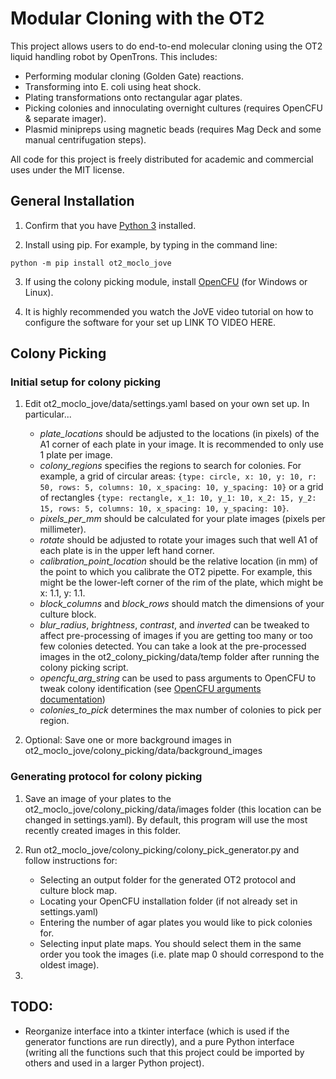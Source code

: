 # Modular Cloning with the OT2

This project allows users to do end-to-end molecular cloning using the OT2 liquid handling robot by OpenTrons. This includes:
- Performing modular cloning (Golden Gate) reactions.
- Transforming into E. coli using heat shock.
- Plating transformations onto rectangular agar plates.
- Picking colonies and innoculating overnight cultures (requires OpenCFU & separate imager).
- Plasmid minipreps using magnetic beads (requires Mag Deck and some manual centrifugation steps).

All code for this project is freely distributed for academic and commercial uses under the MIT license.

## General Installation

1. Confirm that you have [Python 3](https://www.python.org/downloads/) installed.

2. Install using pip. For example, by typing in the command line:
~~~~
python -m pip install ot2_moclo_jove
~~~~

3. If using the colony picking module, install [OpenCFU](https://sourceforge.net/projects/opencfu/files/) (for Windows or Linux).

4. It is highly recommended you watch the JoVE video tutorial on how to configure the software for your set up LINK TO VIDEO HERE.

## Colony Picking

### Initial setup for colony picking

1. Edit ot2_moclo_jove/data/settings.yaml based on your own set up. In particular...
	- *plate_locations* should be adjusted to the locations (in pixels) of the A1 corner of each plate in your image. It is recommended to only use 1 plate per image.
	- *colony_regions* specifies the regions to search for colonies. For example, a grid of circular areas: `{type: circle, x: 10, y: 10, r: 50, rows: 5, columns: 10, x_spacing: 10, y_spacing: 10}` or a grid of rectangles `{type: rectangle, x_1: 10, y_1: 10, x_2: 15, y_2: 15, rows: 5, columns: 10, x_spacing: 10, y_spacing: 10}`.
	- *pixels_per_mm* should be calculated for your plate images (pixels per millimeter).
	- *rotate* should be adjusted to rotate your images such that well A1 of each plate is in the upper left hand corner.
	- *calibration_point_location* should be the relative location (in mm) of the point to which you calibrate the OT2 pipette. For example, this might be the lower-left corner of the rim of the plate, which might be x: 1.1, y: 1.1.
	- *block_columns* and *block_rows* should match the dimensions of your culture block.
	- *blur_radius*, *brightness*, *contrast*, and *inverted* can be tweaked to affect pre-processing of images if you are getting too many or too few colonies detected. You can take a look at the pre-processed images in the ot2_colony_picking/data/temp folder after running the colony picking script.
	- *opencfu_arg_string* can be used to pass arguments to OpenCFU to tweak colony identification (see [OpenCFU arguments documentation](https://github.com/qgeissmann/OpenCFU/blob/3f695e8c1c9f355aac953bd68d18cf7a0c619814/src/processor/src/ArgumentParser.cpp))
	- *colonies_to_pick* determines the max number of colonies to pick per region.

2. Optional: Save one or more background images in ot2_moclo_jove/colony_picking/data/background_images

### Generating protocol for colony picking

1. Save an image of your plates to the ot2_moclo_jove/colony_picking/data/images folder (this location can be changed in settings.yaml). By default, this program will use the most recently created images in this folder.

2. Run ot2_moclo_jove/colony_picking/colony_pick_generator.py and follow instructions for:
	- Selecting an output folder for the generated OT2 protocol and culture block map.
	- Locating your OpenCFU installation folder (if not already set in settings.yaml)
	- Entering the number of agar plates you would like to pick colonies for.
	- Selecting input plate maps. You should select them in the same order you took the images (i.e. plate map 0 should correspond to the oldest image).

3. 

## TODO:

- Reorganize interface into a tkinter interface (which is used if the generator functions are run directly), and a pure Python interface (writing all the functions such that this project could be imported by others and used in a larger Python project).
